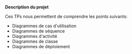 __Description du projet__

Ces TPs nous permettent de comprendre les points suivants:
* Diagrammes de cas d'utilisation
* Diagrammes de séquence
* Diagrammes d'activité
* Diagrammes de classe
* Diagrammes de déploiement

